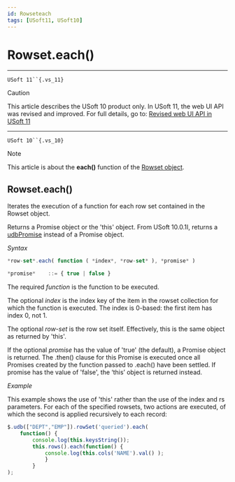 ```yaml
---
id: Rowseteach
tags: [USoft11, USoft10]
---
```

# Rowset.each()



----

`USoft 11``{.vs_11}`

> [!CAUTION]
> This article describes the USoft 10 product only.
> In USoft 11, the web UI API was revised and improved. For full details, go to:
> [Revised web UI API in USoft 11](/docs/Web_and_app_UIs/UDB_udb/Revised_web_UI_API_in_USoft_11.md)

----

`USoft 10``{.vs_10}`

> [!NOTE]
> This article is about the **each()** function of the [Rowset object](/docs/Web_and_app_UIs/UDB_Rowset/UDB_Rowset_object.md).

## **Rowset.each()**

Iterates the execution of a function for each row set contained in the Rowset object.

Returns a Promise object or the 'this' object. From USoft 10.0.1I, returns a [udbPromise](/docs/Web_and_app_UIs/JavaScript/Promises_for_asynchronous_Javascript.md) instead of a Promise object.

*Syntax*
 

```js
*row-set*.each( function ( *index*, *row-set* ), *promise* )

*promise*    ::= { true | false }
```

The required *function* is the function to be executed.

The optional *index* is the index key of the item in the rowset collection for which the function is executed. The index is 0-based: the first item has index 0, not 1.

The optional *row-set* is the row set itself. Effectively, this is the same object as returned by 'this'.

If the optional *promise* has the value of 'true' (the default), a Promise object is returned. The .then() clause for this Promise is executed once all Promises created by the function passed to .each() have been settled. If promise has the value of 'false', the ‘this’ object is returned instead.

*Example*

This example shows the use of 'this' rather than the use of the index and rs parameters. For each of the specified rowsets, two actions are executed, of which the second is applied recursively to each record:

```js
$.udb(["DEPT","EMP"]).rowSet('queried').each(
    function() {
        console.log(this.keysString());
        this.rows().each(function() {
            console.log(this.cols('NAME').val() );
            }
        }
);
```

 